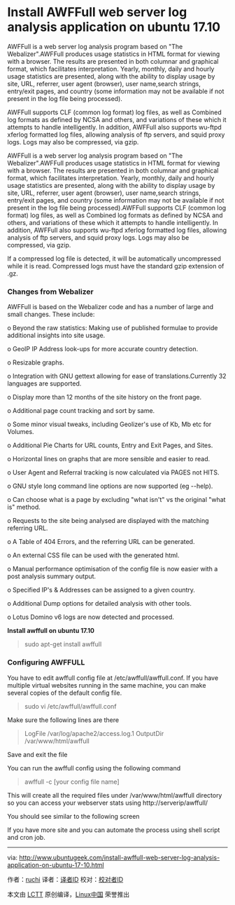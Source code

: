 Install AWFFull web server log analysis application on ubuntu 17.10
======


AWFFull is a web server log analysis program based on "The Webalizer".AWFFull produces usage statistics in HTML format for viewing with a browser. The results are presented in both columnar and graphical format, which facilitates interpretation. Yearly, monthly, daily and hourly usage statistics are presented, along with the ability to display usage by site, URL, referrer, user agent (browser), user name,search strings, entry/exit pages, and country (some information may not be available if not present in the log file being processed).



AWFFull supports CLF (common log format) log files, as well as Combined log formats as defined by NCSA and others, and variations of these which it attempts to handle intelligently. In addition, AWFFull also supports wu-ftpd xferlog formatted log files, allowing analysis of ftp servers, and squid proxy logs. Logs may also be compressed, via gzip.

AWFFull is a web server log analysis program based on "The Webalizer".AWFFull produces usage statistics in HTML format for viewing with a browser. The results are presented in both columnar and graphical format, which facilitates interpretation. Yearly, monthly, daily and hourly usage statistics are presented, along with the ability to display usage by site, URL, referrer, user agent (browser), user name,search strings, entry/exit pages, and country (some information may not be available if not present in the log file being processed).AWFFull supports CLF (common log format) log files, as well as Combined log formats as defined by NCSA and others, and variations of these which it attempts to handle intelligently. In addition, AWFFull also supports wu-ftpd xferlog formatted log files, allowing analysis of ftp servers, and squid proxy logs. Logs may also be compressed, via gzip.

If a compressed log file is detected, it will be automatically uncompressed while it is read. Compressed logs must have the standard gzip extension of .gz.

### Changes from Webalizer

AWFFull is based on the Webalizer code and has a number of large and small changes. These include:

o Beyond the raw statistics: Making use of published formulae to provide additional insights into site usage.

o GeoIP IP Address look-ups for more accurate country detection.

o Resizable graphs.

o Integration with GNU gettext allowing for ease of translations.Currently 32 languages are supported.

o Display more than 12 months of the site history on the front page.

o Additional page count tracking and sort by same.

o Some minor visual tweaks, including Geolizer's use of Kb, Mb etc for Volumes.

o Additional Pie Charts for URL counts, Entry and Exit Pages, and Sites.

o Horizontal lines on graphs that are more sensible and easier to read.

o User Agent and Referral tracking is now calculated via PAGES not HITS.

o GNU style long command line options are now supported (eg --help).

o Can choose what is a page by excluding "what isn't" vs the original "what is" method.

o Requests to the site being analysed are displayed with the matching referring URL.

o A Table of 404 Errors, and the referring URL can be generated.

o An external CSS file can be used with the generated html.

o Manual performance optimisation of the config file is now easier with a post analysis summary output.

o Specified IP's & Addresses can be assigned to a given country.

o Additional Dump options for detailed analysis with other tools.

o Lotus Domino v6 logs are now detected and processed.

**Install awffull on ubuntu 17.10**

> sudo apt-get install awffull

### Configuring AWFFULL

You have to edit awffull config file at /etc/awffull/awffull.conf. If you have multiple virtual websites running in the same machine, you can make several copies of the default config file.

> sudo vi /etc/awffull/awffull.conf

Make sure the following lines are there

> LogFile /var/log/apache2/access.log.1
>  OutputDir /var/www/html/awffull

Save and exit the file

You can run the awffull config using the following command

> awffull -c [your config file name]

This will create all the required files under /var/www/html/awffull directory so you can access your webserver stats using http://serverip/awffull/

You should see similar to the following screen

If you have more site and you can automate the process using shell script and cron job.


--------------------------------------------------------------------------------

via: http://www.ubuntugeek.com/install-awffull-web-server-log-analysis-application-on-ubuntu-17-10.html

作者：[ruchi][a]
译者：[译者ID](https://github.com/译者ID)
校对：[校对者ID](https://github.com/校对者ID)

本文由 [LCTT](https://github.com/LCTT/TranslateProject) 原创编译，[Linux中国](https://linux.cn/) 荣誉推出

[a]:http://www.ubuntugeek.com/author/ubuntufix
